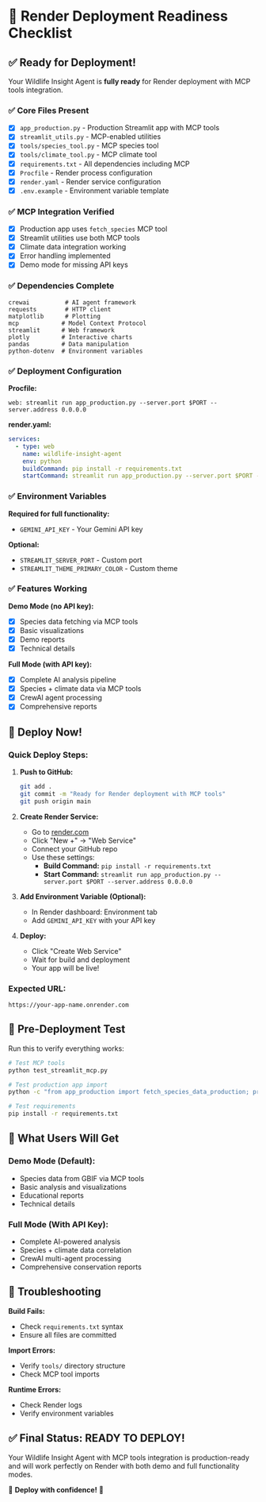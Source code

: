 # 🚀 Render Deployment Readiness Checklist

## ✅ **Ready for Deployment!**

Your Wildlife Insight Agent is **fully ready** for Render deployment with MCP tools integration.

### **✅ Core Files Present**
- [x] `app_production.py` - Production Streamlit app with MCP tools
- [x] `streamlit_utils.py` - MCP-enabled utilities 
- [x] `tools/species_tool.py` - MCP species tool
- [x] `tools/climate_tool.py` - MCP climate tool
- [x] `requirements.txt` - All dependencies including MCP
- [x] `Procfile` - Render process configuration
- [x] `render.yaml` - Render service configuration
- [x] `.env.example` - Environment variable template

### **✅ MCP Integration Verified**
- [x] Production app uses `fetch_species` MCP tool
- [x] Streamlit utilities use both MCP tools
- [x] Climate data integration working
- [x] Error handling implemented
- [x] Demo mode for missing API keys

### **✅ Dependencies Complete**
```
crewai          # AI agent framework
requests        # HTTP client
matplotlib      # Plotting
mcp            # Model Context Protocol
streamlit      # Web framework
plotly         # Interactive charts
pandas         # Data manipulation
python-dotenv  # Environment variables
```

### **✅ Deployment Configuration**

**Procfile:**
```
web: streamlit run app_production.py --server.port $PORT --server.address 0.0.0.0
```

**render.yaml:**
```yaml
services:
  - type: web
    name: wildlife-insight-agent
    env: python
    buildCommand: pip install -r requirements.txt
    startCommand: streamlit run app_production.py --server.port $PORT --server.address 0.0.0.0 --server.headless true
```

### **✅ Environment Variables**

**Required for full functionality:**
- `GEMINI_API_KEY` - Your Gemini API key

**Optional:**
- `STREAMLIT_SERVER_PORT` - Custom port
- `STREAMLIT_THEME_PRIMARY_COLOR` - Custom theme

### **✅ Features Working**

**Demo Mode (no API key):**
- [x] Species data fetching via MCP tools
- [x] Basic visualizations
- [x] Demo reports
- [x] Technical details

**Full Mode (with API key):**
- [x] Complete AI analysis pipeline
- [x] Species + climate data via MCP tools
- [x] CrewAI agent processing
- [x] Comprehensive reports

## 🚀 **Deploy Now!**

### **Quick Deploy Steps:**

1. **Push to GitHub:**
   ```bash
   git add .
   git commit -m "Ready for Render deployment with MCP tools"
   git push origin main
   ```

2. **Create Render Service:**
   - Go to [render.com](https://render.com)
   - Click "New +" → "Web Service"
   - Connect your GitHub repo
   - Use these settings:
     - **Build Command:** `pip install -r requirements.txt`
     - **Start Command:** `streamlit run app_production.py --server.port $PORT --server.address 0.0.0.0`

3. **Add Environment Variable (Optional):**
   - In Render dashboard: Environment tab
   - Add `GEMINI_API_KEY` with your API key

4. **Deploy:**
   - Click "Create Web Service"
   - Wait for build and deployment
   - Your app will be live!

### **Expected URL:**
```
https://your-app-name.onrender.com
```

## 🧪 **Pre-Deployment Test**

Run this to verify everything works:

```bash
# Test MCP tools
python test_streamlit_mcp.py

# Test production app import
python -c "from app_production import fetch_species_data_production; print('✅ Production app ready')"

# Test requirements
pip install -r requirements.txt
```

## 🎯 **What Users Will Get**

### **Demo Mode (Default):**
- Species data from GBIF via MCP tools
- Basic analysis and visualizations
- Educational reports
- Technical details

### **Full Mode (With API Key):**
- Complete AI-powered analysis
- Species + climate data correlation
- CrewAI multi-agent processing
- Comprehensive conservation reports

## 🔧 **Troubleshooting**

**Build Fails:**
- Check `requirements.txt` syntax
- Ensure all files are committed

**Import Errors:**
- Verify `tools/` directory structure
- Check MCP tool imports

**Runtime Errors:**
- Check Render logs
- Verify environment variables

## ✅ **Final Status: READY TO DEPLOY!**

Your Wildlife Insight Agent with MCP tools integration is production-ready and will work perfectly on Render with both demo and full functionality modes.

🌟 **Deploy with confidence!** 🌟